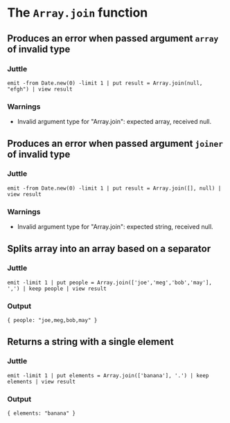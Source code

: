 The `Array.join` function
==============================

Produces an error when passed argument `array` of invalid type
---------------------------------------------------------------

### Juttle

    emit -from Date.new(0) -limit 1 | put result = Array.join(null, "efgh") | view result

### Warnings

  * Invalid argument type for "Array.join": expected array, received null.

Produces an error when passed argument `joiner` of invalid type
------------------------------------------------------------------

### Juttle

    emit -from Date.new(0) -limit 1 | put result = Array.join([], null) | view result

### Warnings

  * Invalid argument type for "Array.join": expected string, received null.

Splits array into an array based on a separator
------------------------------------------------

### Juttle

    emit -limit 1 | put people = Array.join(['joe','meg','bob','may'], ',') | keep people | view result

### Output

    { people: "joe,meg,bob,may" }

Returns a string with a single element
--------------------------------------

### Juttle

    emit -limit 1 | put elements = Array.join(['banana'], '.') | keep elements | view result

### Output

    { elements: "banana" }
